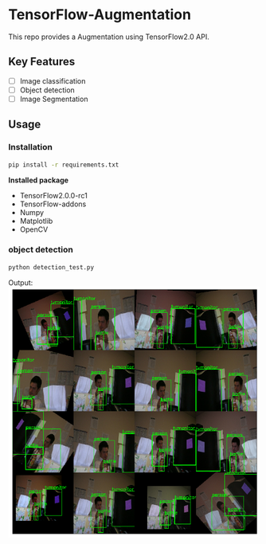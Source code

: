 # TensorFlow-Augmentation
This repo provides a Augmentation using TensorFlow2.0 API.

## Key Features
- [ ] Image classification
- [ ] Object detection
- [ ] Image Segmentation

## Usage
### Installation
```bash
pip install -r requirements.txt
```

**Installed package**
- TensorFlow2.0.0-rc1
- TensorFlow-addons
- Numpy
- Matplotlib
- OpenCV

### object detection
```bash
python detection_test.py
```
Output:
![](test/output_image.png)
